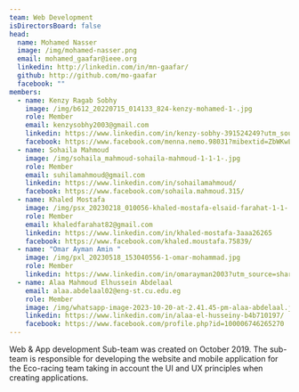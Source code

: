 ```yaml
---
team: Web Development
isDirectorsBoard: false
head:
  name: Mohamed Nasser
  image: /img/mohamed-nasser.png
  email: mohamed_gaafar@ieee.org
  linkedin: http://linkedin.com/in/mn-gaafar/
  github: http://github.com/mo-gaafar
  facebook: ""
members:
  - name: Kenzy Ragab Sobhy
    image: /img/b612_20220715_014133_824-kenzy-mohamed-1-.jpg
    role: Member
    email: kenzysobhy2003@gmail.com
    linkedin: https://www.linkedin.com/in/kenzy-sobhy-391524249?utm_source=share&utm_campaign=share_via&utm_content=profile&utm_medium=android_app
    facebook: https://www.facebook.com/menna.nemo.98031?mibextid=ZbWKwL
  - name: Sohaila Mahmoud
    image: /img/sohaila_mahmoud-sohaila-mahmoud-1-1-1-.jpg
    role: Member
    email: suhilamahmoud@gmail.com
    linkedin: https://www.linkedin.com/in/sohailamahmoud/
    facebook: https://www.facebook.com/sohaila.mahmoud.315/
  - name: Khaled Mostafa
    image: /img/psx_20230218_010056-khaled-mostafa-elsaid-farahat-1-1-.jpg
    role: Member
    email: khaledfarahat82@gmail.com
    linkedin: https://www.linkedin.com/in/khaled-mostafa-3aaa26265
    facebook: https://www.facebook.com/khaled.moustafa.75839/
  - name: "Omar Ayman Amin "
    image: /img/pxl_20230518_153040556-1-omar-mohammad.jpg
    role: Member
    linkedin: https://www.linkedin.com/in/omarayman2003?utm_source=share&utm_campaign=share_via&utm_content=profile&utm_medium=android_app
  - name: Alaa Mahmoud Elhussein Abdelaal
    email: alaa.abdelaal02@eng-st.cu.edu.eg
    role: Member
    image: /img/whatsapp-image-2023-10-20-at-2.41.45-pm-alaa-abdelaal.jpeg
    linkedin: https://www.linkedin.com/in/alaa-el-husseiny-b4b710197/
    facebook: https://www.facebook.com/profile.php?id=100006746265270
---
```

Web & App development Sub-team was created on October 2019. The sub-team
is responsible for developing the website and mobile application for the
Eco-racing team taking in account the UI and UX principles when creating
applications.